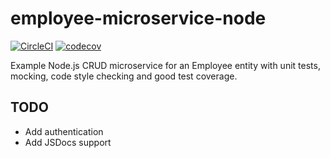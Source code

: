 # employee-microservice-node

[![CircleCI](https://circleci.com/gh/omerio/employee-microservice-node.svg?style=svg)](https://circleci.com/gh/omerio/employee-microservice-node) [![codecov](https://codecov.io/gh/omerio/employee-microservice-node/branch/master/graph/badge.svg)](https://codecov.io/gh/omerio/employee-microservice-node)

Example Node.js CRUD microservice for an Employee entity with unit tests, mocking, code style checking and good test coverage.

## TODO
- Add authentication
- Add JSDocs support
